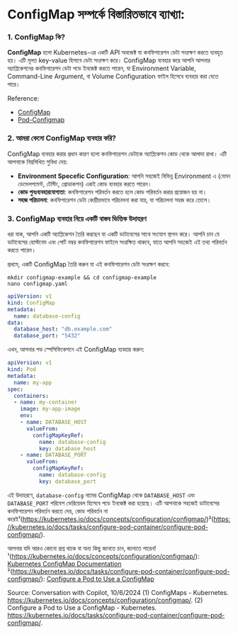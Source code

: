 # ConfigMap সম্পর্কে বিস্তারিতভাবে ব্যাখ্যা:

### 1. ConfigMap কি?
**ConfigMap** হলো Kubernetes-এর একটি API অবজেক্ট যা কনফিগারেশন ডেটা সংরক্ষণ করতে ব্যবহৃত হয়। এটি মূলত key-value হিসাবে ডেটা সংরক্ষণ করে। ConfigMap ব্যবহার করে আপনি আপনার অ্যাপ্লিকেশনের কনফিগারেশন ডেটা পডে ইনজেক্ট করতে পারেন, যা Environment Variable, Command-Line Argument, বা Volume Configuration ফাইল হিসেবে ব্যবহার করা যেতে পারে। 

Reference: 
- [ConfigMap](https://kubernetes.io/docs/concepts/configuration/configmap/)
- [Pod-Configmap](https://kubernetes.io/docs/tasks/configure-pod-container/configure-pod-configmap/)

### 2. আমরা কেনো ConfigMap ব্যবহার করি?
ConfigMap ব্যবহার করার প্রধান কারণ হলো কনফিগারেশন ডেটাকে অ্যাপ্লিকেশন কোড থেকে আলাদা রাখা। এটি আপনাকে নিম্নলিখিত সুবিধা দেয়:
- **Environment Specefic Configuration**: আপনি সহজেই বিভিন্ন Environment এ (যেমন ডেভেলপমেন্ট, টেস্টিং, প্রোডাকশন) একই কোড ব্যবহার করতে পারেন।
- **কোড পুনঃব্যবহারযোগ্যতা**: কনফিগারেশন পরিবর্তন করতে হলে কোড পরিবর্তন করার প্রয়োজন হয় না।
- **সহজ পরিচালনা**: কনফিগারেশন ডেটা কেন্দ্রীয়ভাবে পরিচালনা করা যায়, যা পরিচালনা সহজ করে তোলে।

### 3. ConfigMap ব্যবহার নিয়ে একটি বাস্তব ভিত্তিক উদাহরণ
ধরা যাক, আপনি একটি অ্যাপ্লিকেশন তৈরি করছেন যা একটি ডাটাবেসের সাথে সংযোগ স্থাপন করে। আপনি চান যে ডাটাবেসের হোস্টনেম এবং পোর্ট নম্বর কনফিগারেশন ফাইলে সংরক্ষিত থাকবে, যাতে আপনি সহজেই এই তথ্য পরিবর্তন করতে পারেন।

প্রথমে, একটি ConfigMap তৈরি করুন যা এই কনফিগারেশন ডেটা সংরক্ষণ করবে:

```
mkdir configmap-example && cd configmap-example
nano configmap.yaml
``` 
```yaml
apiVersion: v1
kind: ConfigMap
metadata:
  name: database-config
data:
  database_host: "db.example.com"
  database_port: "5432"
```

এখন, আপনার পড স্পেসিফিকেশনে এই ConfigMap ব্যবহার করুন:

```yaml
apiVersion: v1
kind: Pod
metadata:
  name: my-app
spec:
  containers:
  - name: my-container
    image: my-app-image
    env:
    - name: DATABASE_HOST
      valueFrom:
        configMapKeyRef:
          name: database-config
          key: database_host
    - name: DATABASE_PORT
      valueFrom:
        configMapKeyRef:
          name: database-config
          key: database_port
```

এই উদাহরণে, `database-config` নামের ConfigMap থেকে `DATABASE_HOST` এবং `DATABASE_PORT` পরিবেশ ভেরিয়েবল হিসেবে পডে ইনজেক্ট করা হয়েছে। এটি আপনাকে সহজেই ডাটাবেসের কনফিগারেশন পরিবর্তন করতে দেয়, কোড পরিবর্তন না করেই¹(https://kubernetes.io/docs/concepts/configuration/configmap/)²(https://kubernetes.io/docs/tasks/configure-pod-container/configure-pod-configmap/).

আপনার যদি আরও কোনো প্রশ্ন থাকে বা অন্য কিছু জানতে চান, জানাতে পারেন!
¹(https://kubernetes.io/docs/concepts/configuration/configmap/): [Kubernetes ConfigMap Documentation](https://kubernetes.io/docs/concepts/configuration/configmap/)
²(https://kubernetes.io/docs/tasks/configure-pod-container/configure-pod-configmap/): [Configure a Pod to Use a ConfigMap](https://kubernetes.io/docs/tasks/configure-pod-container/configure-pod-configmap/)

Source: Conversation with Copilot, 10/6/2024
(1) ConfigMaps - Kubernetes. https://kubernetes.io/docs/concepts/configuration/configmap/.
(2) Configure a Pod to Use a ConfigMap - Kubernetes. https://kubernetes.io/docs/tasks/configure-pod-container/configure-pod-configmap/.
